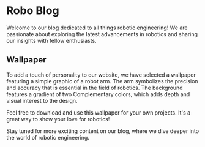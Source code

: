 <!--font:Poppins-->

# Robo Blog

Welcome to our blog dedicated to all things robotic engineering! We are passionate about exploring the latest advancements in robotics and sharing our insights with fellow enthusiasts.

## Wallpaper

To add a touch of personality to our website, we have selected a wallpaper featuring a simple graphic of a robot arm. The arm symbolizes the precision and accuracy that is essential in the field of robotics. The background features a gradient of two Com<wbr>ple<wbr>men<wbr>ta<wbr>ry colors, which adds depth and visual interest to the design.

Feel free to download and use this wallpaper for your own projects. It's a great way to show your love for robotics!

Stay tuned for more exciting content on our blog, where we dive deeper into the world of robotic engineering.

<!--

Write me markdown content of website with wallpaper:

"A wallpaper with a simple graphic of a robot arm, against a gradient background of two Com<wbr>ple<wbr>men<wbr>ta<wbr>ry colors."

The header of the page should not be copy of the text but rather a real content of the website which is using this wallpaper.


---


# Robotic Engineering Blog

Welcome to our blog dedicated to all things robotic engineering! We are passionate about exploring the latest advancements in robotics and sharing our insights with fellow enthusiasts.

## Wallpaper

To add a touch of personality to our website, we have selected a wallpaper featuring a simple graphic of a robot arm. The arm symbolizes the precision and accuracy that is essential in the field of robotics. The background features a gradient of two Com<wbr>ple<wbr>men<wbr>ta<wbr>ry colors, which adds depth and visual interest to the design.

Feel free to download and use this wallpaper for your own projects. It's a great way to show your love for robotics!

Stay tuned for more exciting content on our blog, where we dive deeper into the world of robotic engineering.


---


Write me a Google font which is best fitting for the website.

Pick from the list:
- Raleway
- Open Sans
- Roboto
- Exo 2
- Orbitron
- Lobster
- Barlow Condensed
- Montserrat
- Lato
- Futura
- Alegreya
- Great Vibes
- Playfair Display
- IBM Plex Sans
- Dancing Script
- Poppins
- Inter


Write just the font name nothing else.


---


Poppins

-->
